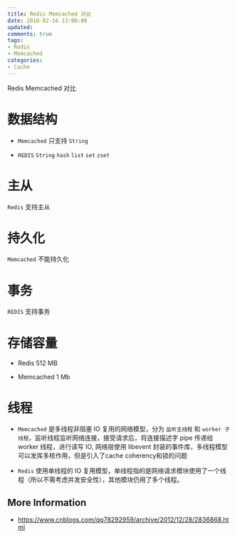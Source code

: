 ```yaml
---
title: Redis Memcached 对比
date: 2018-02-16 13:00:00
updated:
comments: true
tags:
- Redis
- Memcached
categories:
- Cache
---
```


Redis Memcached 对比

<!--more-->

# 数据结构

* `Memcached` 只支持 `String`

* `REDIS` `String` `hash` `list` `set` `zset`

# 主从

`Redis` 支持主从

# 持久化

`Memcached` 不能持久化

# 事务

`REDIS` 支持事务

# 存储容量

* Redis 512 MB

* Memcached 1 Mb

# 线程

* `Memcached` 是多线程非阻塞 IO 复用的网络模型，分为 `监听主线程` 和 `worker 子线程`，监听线程监听网络连接，接受请求后，将连接描述字 pipe 传递给 worker 线程，进行读写 IO, 网络层使用 libevent 封装的事件库，多线程模型可以发挥多核作用，但是引入了cache coherency和锁的问题

* `Redis` 使用单线程的 IO 复用模型，单线程指的是网络请求模块使用了一个线程（所以不需考虑并发安全性），其他模块仍用了多个线程。

## More Information

* https://www.cnblogs.com/qq78292959/archive/2012/12/28/2836868.html
